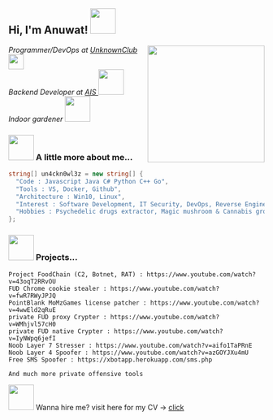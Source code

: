 <h2> Hi, I'm Anuwat! <img src="http://25.media.tumblr.com/tumblr_mam03eoOQK1rnwo2vo1_400.gif" width="50"></h2>
<img align='right' src="https://media2.giphy.com/media/3oKIPEnIVoeC3iq1Y4/giphy.gif" width="230">
<p><em>Programmer/DevOps at <a href="https://unknownclub.net/">UnknownClub </a><img src="https://vcf.mycareersfuture.gov.sg/resources/occupation-insights/img/bio_ae.gif" width="30"></br>Backend Developer at <a href="https://www.ais.co.th/">AIS </a><img src="https://2.bp.blogspot.com/-n_u9F9hkdVw/WDZaRz5-lCI/AAAAAAAEKPQ/ZynrlXcaDWUJmoRD9CqZVOZwL4KWTFRnQCLcB/s1600/AF003777_03.gif" width="50">
 </br>Indoor gardener <img src="https://i.pinimg.com/originals/e8/88/d4/e888d4feff8fd5ff63a965471a94b874.gif" width="50">
 
</em></p>

### <img src="https://media3.giphy.com/media/1NYkJ0wTvncdXV5dN5/source.gif" width="50"> A little more about me...  

```csharp
string[] un4ckn0wl3z = new string[] { 
  "Code : Javascript Java C# Python C++ Go", 
  "Tools : VS, Docker, Github", 
  "Architecture : Win10, Linux", 
  "Interest : Software Development, IT Security, DevOps, Reverse Engineer",
  "Hobbies : Psychedelic drugs extractor, Magic mushroom & Cannabis growing"
};
```

### <img src="https://media2.giphy.com/media/3oKIPnAiaMCws8nOsE/200.gif" width="50"> Projects...

```
Project FoodChain (C2, Botnet, RAT) : https://www.youtube.com/watch?v=43oqT2RRvOU
FUD Chrome cookie stealer : https://www.youtube.com/watch?v=fwR7RWyJPJQ
PointBlank MoMzGames license patcher : https://www.youtube.com/watch?v=4wwEld2qRuE
private FUD proxy Crypter : https://www.youtube.com/watch?v=WMhjvl57cH0
private FUD native Crypter : https://www.youtube.com/watch?v=IyNWpq6jefI
Noob Layer 7 Stresser : https://www.youtube.com/watch?v=aifo1TaPRnE
Noob Layer 4 Spoofer : https://www.youtube.com/watch?v=azGOYJXu4mU
Free SMS Spoofer : https://xbotapp.herokuapp.com/sms.php

And much more private offensive tools
```


<p> <img src="https://c.tenor.com/9Hiuq_uczMcAAAAi/counting-money-trouble.gif" width="50"> Wanna hire me? visit here for my CV -> <a href="https://un4ckn0wl3z.github.io/devportfolio/" target="_blank">click</a> </p>
